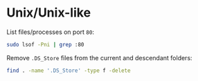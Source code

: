 # Unix/Unix-like

List files/processes on port `80`:

```bash
sudo lsof -Pni | grep :80
```

Remove `.DS_Store` files from the current and descendant folders:

```bash
find . -name '.DS_Store' -type f -delete
```
